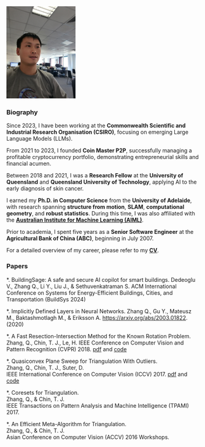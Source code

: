 <img src="selfie.jpg" width="180" />

### Biography

Since 2023, I have been working at the **Commonwealth Scientific and Industrial Research Organisation (CSIRO)**, focusing on emerging Large Language Models (LLMs).  

From 2021 to 2023, I founded **Coin Master P2P**, successfully managing a profitable cryptocurrency portfolio, demonstrating entrepreneurial skills and financial acumen.  

Between 2018 and 2021, I was a **Research Fellow** at the **University of Queensland** and **Queensland University of Technology**, applying AI to the early diagnosis of skin cancer.  

I earned my **Ph.D. in Computer Science** from the **University of Adelaide**, with research spanning **structure from motion**, **SLAM**, **computational geometry**, and **robust statistics**. During this time, I was also affiliated with the [**Australian Institute for Machine Learning (AIML)**](https://www.adelaide.edu.au/aiml/).  

Prior to academia, I spent five years as a **Senior Software Engineer** at the **Agricultural Bank of China (ABC)**, beginning in July 2007.  

For a detailed overview of my career, please refer to my **[CV](https://qgzhang.github.io/Qianggong_Zhang_CV.pdf)**.


### Papers

*. BuildingSage: A safe and secure AI copilot for smart buildings.
  Dedeoglu V., Zhang Q., Li Y., Liu J., & Sethuvenkatraman S.
  ACM International Conference on Systems for Energy-Efficient Buildings, Cities, and Transportation (BuildSys 2024)

*. Implicitly Defined Layers in Neural Networks. 
  Zhang Q., Gu Y., Mateusz M., Baktashmotlagh M., & Eriksson A.
  https://arxiv.org/abs/2003.01822. (2020)

*. A Fast Resection-Intersection Method for the Known Rotation Problem.  
  Zhang, Q., Chin, T. J., Le, H. 
  IEEE Conference on Computer Vision and Pattern Recognition (CVPR) 2018. [pdf](https://github.com/qgzhang/qgzhang.github.io/blob/master/papers/res-int.pdf) and [code](https://github.com/qgzhang/qgzhang.github.io/blob/master/codes/res-int.zip)
  
*. Quasiconvex Plane Sweep for Triangulation With Outliers.  
  Zhang, Q., Chin, T. J., Suter, D.   
  IEEE International Conference on Computer Vision (ICCV) 2017. [pdf](http://openaccess.thecvf.com/content_ICCV_2017/papers/Zhang_Quasiconvex_Plane_Sweep_ICCV_2017_paper.pdf) and [code](http://openaccess.thecvf.com/content_ICCV_2017/supplemental/Zhang_Quasiconvex_Plane_Sweep_ICCV_2017_supplemental.zip)

*. Coresets for Triangulation.  
  Zhang, Q., & Chin, T. J.   
  IEEE Transactions on Pattern Analysis and Machine Intelligence (TPAMI) 2017.

*. An Efficient Meta-Algorithm for Triangulation.  
  Zhang, Q., & Chin, T. J.  
  Asian Conference on Computer Vision (ACCV) 2016 Workshops.





